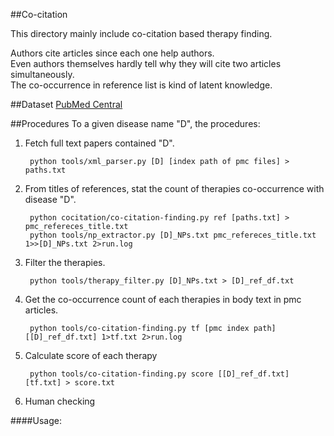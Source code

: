 ##Co-citation


This directory mainly include co-citation based therapy finding.


Authors cite articles since each one help authors.  
Even authors themselves hardly tell why they will cite two articles simultaneously.  
The co-occurrence in reference list is kind of latent knowledge. 

##Dataset
[PubMed Central](https://www.ncbi.nlm.nih.gov/pmc/)

##Procedures
To a given disease name "D", the procedures:

1. Fetch full text papers contained "D".
    
        python tools/xml_parser.py [D] [index path of pmc files] > paths.txt


2. From titles of references, stat the count of therapies co-occurrence with disease "D".

        python cocitation/co-citation-finding.py ref [paths.txt] > pmc_refereces_title.txt
        python tools/np_extractor.py [D]_NPs.txt pmc_refereces_title.txt 1>>[D]_NPs.txt 2>run.log 


3. Filter the therapies.
        
        python tools/therapy_filter.py [D]_NPs.txt > [D]_ref_df.txt

4. Get the co-occurrence count of each therapies in body text in pmc articles.
        
        python tools/co-citation-finding.py tf [pmc index path] [[D]_ref_df.txt] 1>tf.txt 2>run.log

5. Calculate score of each therapy
        
        python tools/co-citation-finding.py score [[D]_ref_df.txt] [tf.txt] > score.txt

6. Human checking


####Usage:


